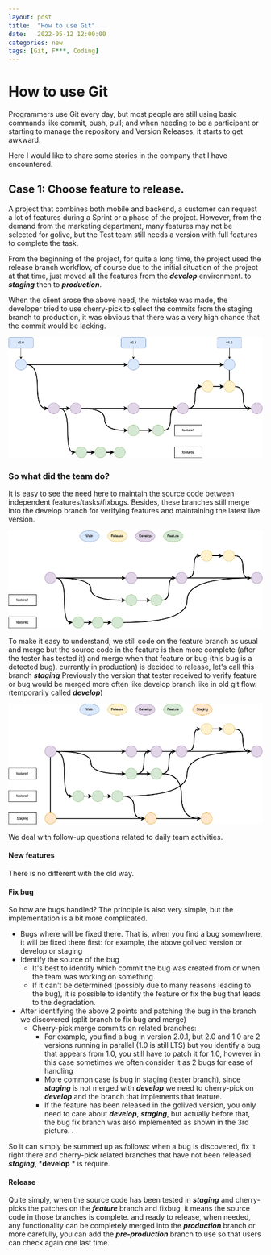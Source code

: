```yaml
---
layout: post
title:  "How to use Git"
date:   2022-05-12 12:00:00
categories: new
tags: [Git, F***, Coding]
---
```


How to use Git
================

Programmers use Git every day, but most people are still using basic commands like commit, push, pull; and when needing to be a participant or starting to manage the repository and Version Releases, it starts to get awkward.

Here I would like to share some stories in the company that I have encountered.

Case 1: Choose feature to release.
----------------

A project that combines both mobile and backend, a customer can request a lot of features during a Sprint or a phase of the project. However, from the demand from the marketing department, many features may not be selected for golive, but the Test team still needs a version with full features to complete the task.

From the beginning of the project, for quite a long time, the project used the release branch workflow, of course due to the initial situation of the project at that time, just moved all the features from the ***develop*** environment. to ***staging*** then to ***production***.

When the client arose the above need, the mistake was made, the developer tried to use cherry-pick to select the commits from the staging branch to production, it was obvious that there was a very high chance that the commit would be lacking.

![alt text](https://github.com/wingadium1/wingadium1.github.io/raw/master/img/Git-Page-1.png)

### So what did the team do?

It is easy to see the need here to maintain the source code between independent features/tasks/fixbugs. Besides, these branches still merge into the develop branch for verifying features and maintaining the latest live version.

![alt text](https://github.com/wingadium1/wingadium1.github.io/raw/master/img/Git-Page-2.png)

To make it easy to understand, we still code on the feature branch as usual and merge but the source code in the feature is then more complete (after the tester has tested it) and merge when that feature or bug (this bug is a detected bug). currently in production) is decided to release, let's call this branch ***staging***
Previously the version that tester received to verify feature or bug would be merged more often like develop branch like in old git flow. (temporarily called ***develop***)

![alt text](https://github.com/wingadium1/wingadium1.github.io/raw/master/img/Git-Page-3.png)

We deal with follow-up questions related to daily team activities.

#### New features

There is no different with the old way.

#### Fix bug
So how are bugs handled? The principle is also very simple, but the implementation is a bit more complicated.
* Bugs where will be fixed there. That is, when you find a bug somewhere, it will be fixed there first: for example, the above golived version or develop or staging
* Identify the source of the bug
  * It's best to identify which commit the bug was created from or when the team was working on something.
  * If it can't be determined (possibly due to many reasons leading to the bug), it is possible to identify the feature or fix the bug that leads to the degradation.
* After identifying the above 2 points and patching the bug in the branch we discovered (split branch to fix bug and merge)
  * Cherry-pick merge commits on related branches:
    * For example, you find a bug in version 2.0.1, but 2.0 and 1.0 are 2 versions running in parallel (1.0 is still LTS) but you identify a bug that appears from 1.0, you still have to patch it for 1.0, however in this case sometimes we often consider it as 2 bugs for ease of handling
    * More common case is bug in staging (tester branch), since ***staging*** is not merged with ***develop*** we need to cherry-pick on ***develop*** and the branch that implements that feature.
    * If the feature has been released in the golived version, you only need to care about ***develop***, ***staging***, but actually before that, the bug fix branch was also implemented as shown in the 3rd picture. .

So it can simply be summed up as follows: when a bug is discovered, fix it right there and cherry-pick related branches that have not been released: ***staging***, ***develop** * is require.

#### Release

Quite simply, when the source code has been tested in ***staging*** and cherry-picks the patches on the ***feature*** branch and fixbug, it means the source code in those branches is complete. and ready to release, when needed, any functionality can be completely merged into the ***production*** branch or more carefully, you can add the ***pre-production*** branch to use so that users can check again one last time.
